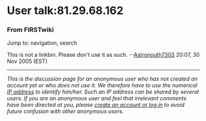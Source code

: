 # User talk:81.29.68.162

### From FIRSTwiki

Jump to: navigation, search

This is not a linkbin. Please don't use it as such.
--[Astronouth7303](/index.php/User:Astronouth7303 "User:Astronouth7303" )
20:07, 30 Nov 2005 (EST)

* * *

_This is the discussion page for an anonymous user who has not created an
account yet or who does not use it. We therefore have to use the numerical [IP
address](http://www.wikipedia.org/wiki/IP_address "wikipedia:IP_address" ) to
identify him/her. Such an IP address can be shared by several users. If you
are an anonymous user and feel that irrelevant comments have been directed at
you, please [create an account or log in](/index.php/Special:Userlogin
"Special:Userlogin" ) to avoid future confusion with other anonymous users._

